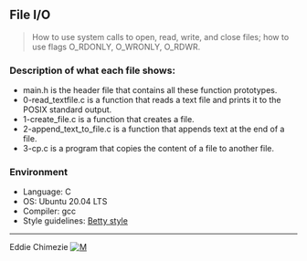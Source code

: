 ## File I/O
> How to use system calls to open, read, write, and close files; how to use flags O_RDONLY, O_WRONLY, O_RDWR.

### Description of what each file shows:
* main.h is the header file that contains all these function prototypes.
* 0-read_textfile.c is a function that reads a text file and prints it to the POSIX standard output.
* 1-create_file.c is a function that creates a file.
* 2-append_text_to_file.c is a function that appends text at the end of a file.
* 3-cp.c is a program that copies the content of a file to another file.

### Environment
* Language: C
* OS: Ubuntu 20.04 LTS
* Compiler: gcc 
* Style guidelines: [Betty style](https://github.com/holbertonschool/Betty/wiki)

---
Eddie Chimezie [![M](https://upload.wikimedia.org/wikipedia/fr/thumb/c/c8/Twitter_Bird.svg/30px-Twitter_Bird.svg.png)](https://twitter.com/edthenerd1)

